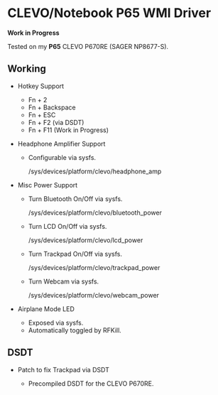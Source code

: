  CLEVO/Notebook P65 WMI Driver
===============================

**Work in Progress**

Tested on my **P65** CLEVO P670RE (SAGER NP8677-S).

 Working
---------

* Hotkey Support

    - Fn + 2
    - Fn + Backspace
    - Fn + ESC
    - Fn + F2 (via DSDT)
    - Fn + F11 (Work in Progress)

* Headphone Amplifier Support

    - Configurable via sysfs.

      /sys/devices/platform/clevo/headphone_amp

* Misc Power Support

    - Turn Bluetooth On/Off via sysfs.

      /sys/devices/platform/clevo/bluetooth_power

    - Turn LCD On/Off via sysfs.

      /sys/devices/platform/clevo/lcd_power

    - Turn Trackpad On/Off via sysfs.

      /sys/devices/platform/clevo/trackpad_power

    - Turn Webcam via sysfs.

      /sys/devices/platform/clevo/webcam_power

* Airplane Mode LED

    - Exposed via sysfs.
    - Automatically toggled by RFKill.

 DSDT
------

* Patch to fix Trackpad via DSDT

    - Precompiled DSDT for the CLEVO P670RE.

